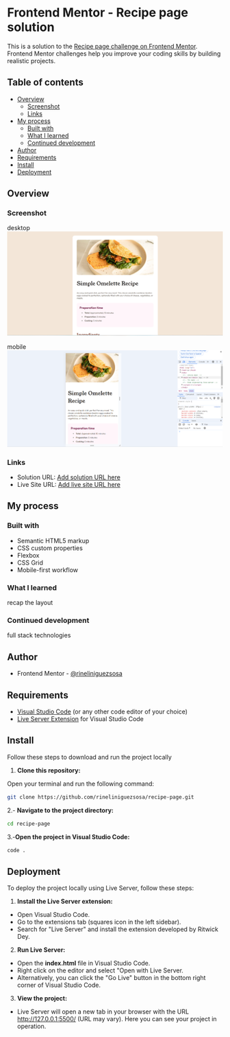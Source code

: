 # Frontend Mentor - Recipe page solution

This is a solution to the [Recipe page challenge on Frontend Mentor](https://www.frontendmentor.io/solutions/recipe-page-ldpXAZFLo8). Frontend Mentor challenges help you improve your coding skills by building realistic projects. 

## Table of contents

- [Overview](#overview)
  - [Screenshot](#screenshot)
  - [Links](#links)
- [My process](#my-process)
  - [Built with](#built-with)
  - [What I learned](#what-i-learned)
  - [Continued development](#continued-development)
- [Author](#author)
- [Requirements](#requirements)
- [Install](#install)
- [Deployment](#deployment)

## Overview

### Screenshot

desktop
![](./assets/screenshot/desktop.png)

mobile
![](./assets/screenshot/mobile.png)

### Links

- Solution URL: [Add solution URL here](https://www.frontendmentor.io/solutions/recipe-page-ldpXAZFLo8)
- Live Site URL: [Add live site URL here](https://rineliniguezsosa.github.io/recipe-page/)

## My process

### Built with

- Semantic HTML5 markup
- CSS custom properties
- Flexbox
- CSS Grid
- Mobile-first workflow


### What I learned

recap the layout

### Continued development

full stack technologies

## Author

- Frontend Mentor - [@rineliniguezsosa](https://www.frontendmentor.io/profile/rineliniguezsosa)


## Requirements 

- [Visual Studio Code](https://code.visualstudio.com/) (or any other code editor of your choice)
- [Live Server Extension](https://marketplace.visualstudio.com/items?itemName=ritwickdey.LiveServer) for Visual Studio Code

## Install

Follow these steps to download and run the project locally

1. **Clone this repository:**

  Open your terminal and run the following command:

   ```bash
   git clone https://github.com/rineliniguezsosa/recipe-page.git
   ```

2.- **Navigate to the project directory:**

```bash
cd recipe-page
```

3.-**Open the project in Visual Studio Code:**

```bash
code .
```

## Deployment

To deploy the project locally using Live Server, follow these steps:

1. **Install the Live Server extension:**

- Open Visual Studio Code.
- Go to the extensions tab (squares icon in the left sidebar).
- Search for "Live Server" and install the extension developed by Ritwick Dey.

2. **Run Live Server:**

- Open the **index.html** file in Visual Studio Code.
- Right click on the editor and select "Open with Live Server.
- Alternatively, you can click the "Go Live" button in the bottom right corner of Visual Studio Code.

3. **View the project:**

- Live Server will open a new tab in your browser with the URL http://127.0.0.1:5500/ (URL may vary). Here you can see your project in operation.
